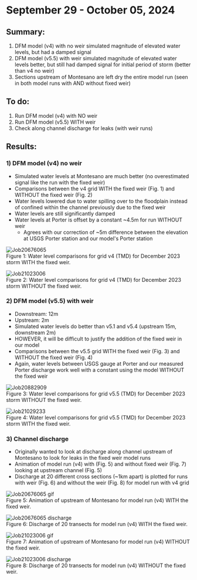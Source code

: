 # September 29 - October 05, 2024

## Summary:
1) DFM model (v4) with no weir simulated magnitude of elevated water levels, but had a damped signal 
2) DFM model (v5.5) with weir simulated magnitude of elevated water levels better, but still had damped signal for initial period of storm (better than v4 no weir)
3) Sections upstream of Montesano are left dry the entire model run (seen in both model runs with AND without fixed weir)

## To do:
1) Run DFM model (v4) with NO weir
2) Run DFM model (v5.5) WITH weir 
3) Check along channel discharge for leaks (with weir runs)

## Results:
### 1) DFM model (v4) no weir
- Simulated water levels at Montesano are much better (no overestimated signal like the run with the fixed weir)
- Comparisons between the v4 grid WITH the fixed weir (Fig. 1) and WITHOUT the fixed weir (Fig. 2)
- Water levels lowered due to water spilling over to the floodplain instead of confined within the channel previously due to the fixed weir
- Water levels are still significantly damped
- Water levels at Porter is offset by a constant ~4.5m for run WITHOUT weir
	- Agrees with our correction of ~5m difference between the elevation at USGS Porter station and our model's Porter station

![Job20676065](../Figures/091724meeting/Job20676065_TMDv4_waterlevels.png)<br>
Figure 1: Water level comparisons for grid v4 (TMD) for December 2023 storm WITH the fixed weir.<br>

![Job21023006](../Figures/100324meeting/Job21023006_TMDv4_waterlevels.png)<br>
Figure 2: Water level comparisons for grid v4 (TMD) for December 2023 storm WITHOUT the fixed weir.<br>

### 2) DFM model (v5.5) with weir
- Downstream: 12m
- Upstream: 2m
- Simulated water levels do better than v5.1 and v5.4 (upstream 15m, downstream 2m)
- HOWEVER, it will be difficult to justify the addition of the fixed weir in our model
- Comparisons between the v5.5 grid WITH the fixed weir (Fig. 3) and WITHOUT the fixed weir (Fig. 4)
- Again, water levels between USGS gauge at Porter and our measured Porter discharge work well with a constant using the model WITHOUT the fixed weir

![Job20882909](../Figures/091724meeting/Job20882909_TMDv5.5_waterlevels.png)<br>
Figure 3: Water level comparisons for grid v5.5 (TMD) for December 2023 storm WITHOUT the fixed weir.<br>

![Job21029233](../Figures/100324meeting/Job21029233_TMDv5.5_waterlevels_fixedweir.png)<br>
Figure 4: Water level comparisons for grid v5.5 (TMD) for December 2023 storm WITH the fixed weir.<br>


### 3) Channel discharge
- Originally wanted to look at discharge along channel upstream of Montesano to look for leaks in the fixed weir model runs
- Animation of model run (v4) with (Fig. 5) and without fixed weir (Fig. 7) looking at upstream channel (Fig. 5)
- Discharge at 20 different cross sections (~1km apart) is plotted for runs with weir (Fig. 6) and without the weir (Fig. 8) for model run with v4 grid

![Job20676065 gif](../Figures/100324meeting/Job20676065_TMDv4.gif)<br>
Figure 5: Animation of upstream of Montesano for model run (v4) WITH the fixed weir.<br>

![Job20676065 discharge](../Figures/100324meeting/Job20676065_TMDv4_discharge.jpg)<br>
Figure 6: Discharge of 20 transects for model run (v4) WITH the fixed weir.<br>

![Job21023006 gif](../Figures/100324meeting/Job21023006_TMDv4.gif)<br>
Figure 7: Animation of upstream of Montesano for model run (v4) WITHOUT the fixed weir.<br>

![Job21023006 discharge](../Figures/100324meeting/Job21023006_TMDv4_discharge.jpg)<br>
Figure 8: Discharge of 20 transects for model run (v4) WITHOUT the fixed weir.<br>